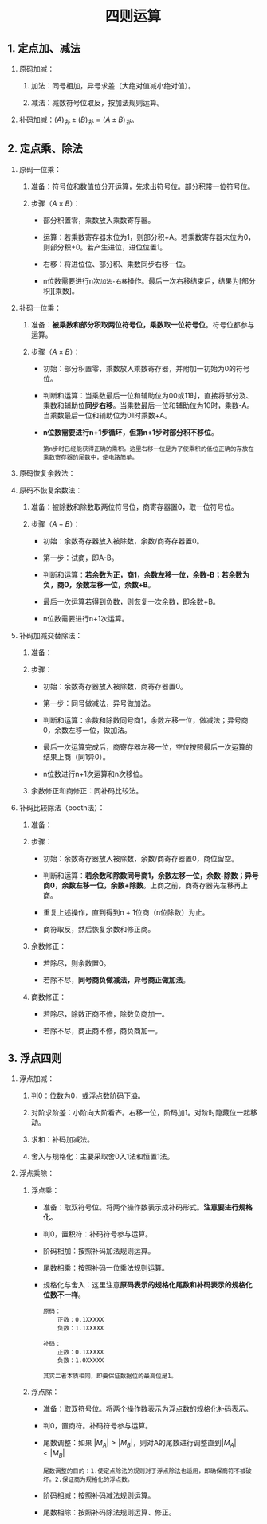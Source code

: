 # <center> 四则运算 <center/>

## 1. 定点加、减法

1. 原码加减：
   1. 加法：同号相加，异号求差（大绝对值减小绝对值）。

   2. 减法：减数符号位取反，按加法规则运算。

2. 补码加减：$(A)_补 \pm (B)_补 = (A\pm B)_补$。

## 2. 定点乘、除法

1. 原码一位乘：
   1. 准备：符号位和数值位分开运算，先求出符号位。部分积带一位符号位。

   2. 步骤（$A \times B$）：
      - 部分积置零，乘数放入乘数寄存器。

      - 运算：若乘数寄存器末位为1，则部分积+A。若乘数寄存器末位为0，则部分积+0。若产生进位，进位位置1。
      - 右移：将进位位、部分积、乘数同步右移一位。
      - n位数需要进行n次`加法-右移`操作。最后一次右移结束后，结果为[部分积][乘数]。

2. 补码一位乘：
   1. 准备：**被乘数和部分积取两位符号位，乘数取一位符号位**。符号位都参与运算。

   2. 步骤（$A \times B$）：
      - 初始：部分积置零，乘数放入乘数寄存器，并附加一初始为0的符号位。

      - 判断和运算：当乘数最后一位和辅助位为00或11时，直接将部分及、乘数和辅助位**同步右移**。当乘数最后一位和辅助位为10时，乘数-A。当乘数最后一位和辅助位为01时乘数+A。
      - **n位数需要进行n+1步循环，但第n+1步时部分积不移位**。
        ```
        第n步时已经能获得正确的乘积。这里右移一位是为了使乘积的低位正确的存放在乘数寄存器的尾数中，使电路简单。
        ```
3. 原码恢复余数法：

4. 原码不恢复余数法：
   1. 准备：被除数和除数取两位符号位，商寄存器置0，取一位符号位。

   2. 步骤（$A \div B$）：
      - 初始：余数寄存器放入被除数，余数/商寄存器置0。

      - 第一步：试商，即A-B。
      - 判断和运算：**若余数为正，商1，余数左移一位，余数-B；若余数为负，商0，余数左移一位，余数+B**。
      - 最后一次运算若得到负数，则恢复一次余数，即余数+B。
      - n位数需要进行n+1次运算。
5. 补码加减交替除法：
   1. 准备：

   2. 步骤：
      - 初始：余数寄存器放入被除数，商寄存器置0。

      - 第一步：同号做减法，异号做加法。
      - 判断和运算：余数和除数同号商1，余数左移一位，做减法；异号商0，余数左移一位，做加法。
      - 最后一次运算完成后，商寄存器左移一位，空位按照最后一次运算的结果上商（同1异0）。
      - n位数进行n+1次运算和n次移位。
   3. 余数修正和商修正：同补码比较法。
6. 补码比较除法（booth法）：
   1. 准备：

   2. 步骤：
      - 初始：余数寄存器放入被除数，余数/商寄存器置0，商位留空。

      - 判断和运算：**若余数和除数同号商1，余数左移一位，余数-除数；异号商0，余数左移一位，余数+除数**。上商之前，商寄存器先左移再上商。
      - 重复上述操作，直到得到n + 1位商（n位除数）为止。
      - 商符取反，然后恢复余数和修正商。
   3. 余数修正：
      - 若除尽，则余数置0。

      - 若除不尽，**同号商负做减法，异号商正做加法**。
   4. 商数修正：
      - 若除尽，除数正商不修，除数负商加一。

      - 若除不尽，商正商不修，商负商加一。

## 3. 浮点四则

1. 浮点加减：
   1. 判0：位数为0，或浮点数阶码下溢。

   2. 对阶求阶差：小阶向大阶看齐。右移一位，阶码加1。对阶时隐藏位一起移动。
   3. 求和：补码加减法。
   4. 舍入与规格化：主要采取舍0入1法和恒置1法。

2. 浮点乘除：
   1. 浮点乘：
      - 准备：取双符号位。将两个操作数表示成补码形式。**注意要进行规格化**。

      - 判0，置积符：补码符号参与运算。
      - 阶码相加：按照补码加法规则运算。
      - 尾数相乘：按照补码一位乘法规则运算。
      - 规格化与舍入：这里注意**原码表示的规格化尾数和补码表示的规格化位数不一样**。
        ```
        原码：
            正数：0.1XXXXX
            负数：1.1XXXXX

        补码：
            正数：0.1XXXXX
            负数：1.0XXXXX

        其实二者本质相同，即要保证数据位的最高位是1。
        ```
   2. 浮点除：
      - 准备：取双符号位。将两个操作数表示为浮点数的规格化补码表示。

      - 判0，置商符。补码符号参与运算。 
      - 尾数调整：如果 $|M_A| \gt |M_B|$，则对A的尾数进行调整直到$|M_A| \lt |M_B|$
        ```
        尾数调整的目的：1.使定点除法的规则对于浮点除法也适用，即确保商符不被破坏。2.保证商为规格化的浮点数。
        ```
      - 阶码相减：按照补码减法规则运算。
      - 尾数相除：按照补码除法规则运算、修正。